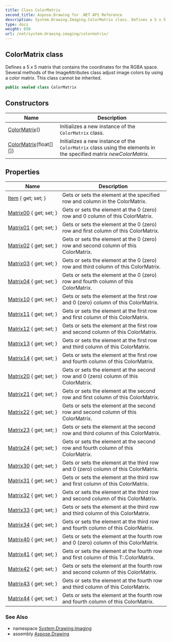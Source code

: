 ```yaml
---
title: Class ColorMatrix
second_title: Aspose.Drawing for .NET API Reference
description: System.Drawing.Imaging.ColorMatrix class. Defines a 5 x 5 matrix that contains the coordinates for the RGBA space. Several methods of the ImageAttributes class adjust image colors by using a color matrix. This class cannot be inherited
type: docs
weight: 650
url: /net/system.drawing.imaging/colormatrix/
---
```

## ColorMatrix class

Defines a 5 x 5 matrix that contains the coordinates for the RGBA space. Several methods of the ImageAttributes class adjust image colors by using a color matrix. This class cannot be inherited.

```csharp
public sealed class ColorMatrix
```

## Constructors

| Name | Description |
| --- | --- |
| [ColorMatrix](colormatrix/#constructor)() | Initializes a new instance of the `ColorMatrix` class. |
| [ColorMatrix](colormatrix/#constructor_1)(float[][]) | Initializes a new instance of the `ColorMatrix` class using the elements in the specified matrix *newColorMatrix*. |

## Properties

| Name | Description |
| --- | --- |
| [Item](../../system.drawing.imaging/colormatrix/item/) { get; set; } | Gets or sets the element at the specified row and column in the ColorMatrix. |
| [Matrix00](../../system.drawing.imaging/colormatrix/matrix00/) { get; set; } | Gets or sets the element at the 0 (zero) row and 0 column of this ColorMatrix. |
| [Matrix01](../../system.drawing.imaging/colormatrix/matrix01/) { get; set; } | Gets or sets the element at the 0 (zero) row and first column of this ColorMatrix. |
| [Matrix02](../../system.drawing.imaging/colormatrix/matrix02/) { get; set; } | Gets or sets the element at the 0 (zero) row and second column of this ColorMatrix. |
| [Matrix03](../../system.drawing.imaging/colormatrix/matrix03/) { get; set; } | Gets or sets the element at the 0 (zero) row and third column of this ColorMatrix. |
| [Matrix04](../../system.drawing.imaging/colormatrix/matrix04/) { get; set; } | Gets or sets the element at the 0 (zero) row and fourth column of this ColorMatrix. |
| [Matrix10](../../system.drawing.imaging/colormatrix/matrix10/) { get; set; } | Gets or sets the element at the first row and 0 (zero) column of this ColorMatrix. |
| [Matrix11](../../system.drawing.imaging/colormatrix/matrix11/) { get; set; } | Gets or sets the element at the first row and first column of this ColorMatrix. |
| [Matrix12](../../system.drawing.imaging/colormatrix/matrix12/) { get; set; } | Gets or sets the element at the first row and second column of this ColorMatrix. |
| [Matrix13](../../system.drawing.imaging/colormatrix/matrix13/) { get; set; } | Gets or sets the element at the first row and third column of this ColorMatrix. |
| [Matrix14](../../system.drawing.imaging/colormatrix/matrix14/) { get; set; } | Gets or sets the element at the first row and fourth column of this ColorMatrix. |
| [Matrix20](../../system.drawing.imaging/colormatrix/matrix20/) { get; set; } | Gets or sets the element at the second row and 0 (zero) column of this ColorMatrix. |
| [Matrix21](../../system.drawing.imaging/colormatrix/matrix21/) { get; set; } | Gets or sets the element at the second row and first column of this ColorMatrix. |
| [Matrix22](../../system.drawing.imaging/colormatrix/matrix22/) { get; set; } | Gets or sets the element at the second row and second column of this ColorMatrix. |
| [Matrix23](../../system.drawing.imaging/colormatrix/matrix23/) { get; set; } | Gets or sets the element at the second row and third column of this ColorMatrix. |
| [Matrix24](../../system.drawing.imaging/colormatrix/matrix24/) { get; set; } | Gets or sets the element at the second row and fourth column of this ColorMatrix. |
| [Matrix30](../../system.drawing.imaging/colormatrix/matrix30/) { get; set; } | Gets or sets the element at the third row and 0 (zero) column of this ColorMatrix. |
| [Matrix31](../../system.drawing.imaging/colormatrix/matrix31/) { get; set; } | Gets or sets the element at the third row and first column of this ColorMatrix. |
| [Matrix32](../../system.drawing.imaging/colormatrix/matrix32/) { get; set; } | Gets or sets the element at the third row and second column of this ColorMatrix. |
| [Matrix33](../../system.drawing.imaging/colormatrix/matrix33/) { get; set; } | Gets or sets the element at the third row and third column of this ColorMatrix. |
| [Matrix34](../../system.drawing.imaging/colormatrix/matrix34/) { get; set; } | Gets or sets the element at the third row and fourth column of this ColorMatrix. |
| [Matrix40](../../system.drawing.imaging/colormatrix/matrix40/) { get; set; } | Gets or sets the element at the fourth row and 0 (zero) column of this ColorMatrix. |
| [Matrix41](../../system.drawing.imaging/colormatrix/matrix41/) { get; set; } | Gets or sets the element at the fourth row and first column of this T:.ColorMatrix. |
| [Matrix42](../../system.drawing.imaging/colormatrix/matrix42/) { get; set; } | Gets or sets the element at the fourth row and second column of this ColorMatrix. |
| [Matrix43](../../system.drawing.imaging/colormatrix/matrix43/) { get; set; } | Gets or sets the element at the fourth row and third column of this ColorMatrix. |
| [Matrix44](../../system.drawing.imaging/colormatrix/matrix44/) { get; set; } | Gets or sets the element at the fourth row and fourth column of this ColorMatrix. |

### See Also

* namespace [System.Drawing.Imaging](../../system.drawing.imaging/)
* assembly [Aspose.Drawing](../../)


